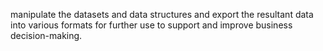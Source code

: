 manipulate the datasets and data structures and export the resultant 
data into various formats for further use to support and improve business decision-making.
